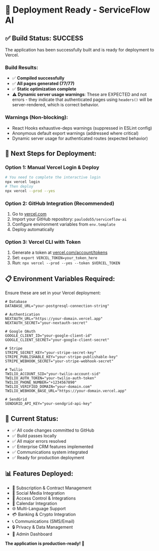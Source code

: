 # 🚀 Deployment Ready - ServiceFlow AI

## ✅ Build Status: SUCCESS

The application has been successfully built and is ready for deployment to Vercel.

### Build Results:
- ✅ **Compiled successfully**
- ✅ **All pages generated (77/77)**
- ✅ **Static optimization complete**
- ⚠️ **Dynamic server usage warnings**: These are EXPECTED and not errors - they indicate that authenticated pages using `headers()` will be server-rendered, which is correct behavior.

### Warnings (Non-blocking):
- React Hooks exhaustive-deps warnings (suppressed in ESLint config)
- Anonymous default export warnings (addressed where critical)
- Dynamic server usage for authenticated routes (expected behavior)

## 🔧 Next Steps for Deployment:

### Option 1: Manual Vercel Login & Deploy
```bash
# You need to complete the interactive login
npx vercel login
# Then deploy
npx vercel --prod --yes
```

### Option 2: GitHub Integration (Recommended)
1. Go to [vercel.com](https://vercel.com)
2. Import your GitHub repository: `paulodo55/serviceflow-ai`
3. Configure environment variables from `env.template`
4. Deploy automatically

### Option 3: Vercel CLI with Token
1. Generate a token at [vercel.com/account/tokens](https://vercel.com/account/tokens)
2. Set: `export VERCEL_TOKEN=your_token_here`
3. Run: `npx vercel --prod --yes --token $VERCEL_TOKEN`

## 📋 Environment Variables Required:

Ensure these are set in your Vercel deployment:

```env
# Database
DATABASE_URL="your-postgresql-connection-string"

# Authentication
NEXTAUTH_URL="https://your-domain.vercel.app"
NEXTAUTH_SECRET="your-nextauth-secret"

# Google OAuth
GOOGLE_CLIENT_ID="your-google-client-id"
GOOGLE_CLIENT_SECRET="your-google-client-secret"

# Stripe
STRIPE_SECRET_KEY="your-stripe-secret-key"
STRIPE_PUBLISHABLE_KEY="your-stripe-publishable-key"
STRIPE_WEBHOOK_SECRET="your-stripe-webhook-secret"

# Twilio
TWILIO_ACCOUNT_SID="your-twilio-account-sid"
TWILIO_AUTH_TOKEN="your-twilio-auth-token"
TWILIO_PHONE_NUMBER="+1234567890"
TWILIO_VERIFIED_DOMAIN="your-domain.com"
TWILIO_WEBHOOK_BASE_URL="https://your-domain.vercel.app"

# SendGrid
SENDGRID_API_KEY="your-sendgrid-api-key"
```

## 🎯 Current Status:
- ✅ All code changes committed to GitHub
- ✅ Build passes locally
- ✅ All major errors resolved
- ✅ Enterprise CRM features implemented
- ✅ Communications system integrated
- ✅ Ready for production deployment

## 📊 Features Deployed:
- 🔄 Subscription & Contract Management
- 📱 Social Media Integration
- 🔐 Access Control & Integrations
- 📅 Calendar Integration
- 🌐 Multi-Language Support
- 💳 Banking & Crypto Integration
- 📞 Communications (SMS/Email)
- 🔒 Privacy & Data Management
- 👥 Admin Dashboard

**The application is production-ready! 🚀**
